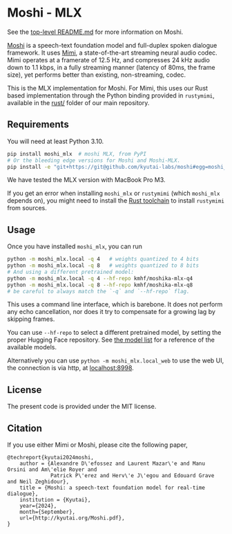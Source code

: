 # Moshi - MLX

See the [top-level README.md][main_repo] for more information on Moshi.

[Moshi][moshi] is a speech-text foundation model and full-duplex spoken dialogue framework.
It uses [Mimi][moshi], a state-of-the-art streaming neural audio codec. Mimi operates at a framerate of 12.5 Hz, and compresses
24 kHz audio down to 1.1 kbps, in a fully streaming manner (latency of 80ms, the frame size), yet performs better than existing, non-streaming, codec.

This is the MLX implementation for Moshi. For Mimi, this uses our Rust based implementation through the Python binding provided in `rustymimi`, available in the [rust/](https://github.com/kyutai-labs/moshi/tree/main/rust) folder of our main repository.

## Requirements

You will need at least Python 3.10.

```bash
pip install moshi_mlx  # moshi MLX, from PyPI
# Or the bleeding edge versions for Moshi and Moshi-MLX.
pip install -e "git+https://git@github.com/kyutai-labs/moshi#egg=moshi_mlx&subdirectory=moshi_mlx"
```
We have tested the MLX version with MacBook Pro M3.

If you get an error when installing `moshi_mlx` or `rustymimi` (which `moshi_mlx` depends on),
you might need to install the [Rust toolchain](https://rustup.rs/) to install `rustymimi` from sources.


## Usage


Once you have installed `moshi_mlx`, you can run
```bash
python -m moshi_mlx.local -q 4   # weights quantized to 4 bits
python -m moshi_mlx.local -q 8   # weights quantized to 8 bits
# And using a different pretrained model:
python -m moshi_mlx.local -q 4 --hf-repo kmhf/moshika-mlx-q4
python -m moshi_mlx.local -q 8 --hf-repo kmhf/moshika-mlx-q8
# be careful to always match the `-q` and `--hf-repo` flag.
```

This uses a command line interface, which is barebone. It does not perform any echo cancellation,
nor does it try to compensate for a growing lag by skipping frames.

You can use `--hf-repo` to select a different pretrained model, by setting the proper Hugging Face repository.
See [the model list](https://github.com/kyutai-labs/moshi?tab=readme-ov-file#models) for a reference of the available models.

Alternatively you can use `python -m moshi_mlx.local_web` to use
the web UI, the connection is via http, at [localhost:8998](http://localhost:8998).


## License

The present code is provided under the MIT license.

## Citation

If you use either Mimi or Moshi, please cite the following paper,

```
@techreport{kyutai2024moshi,
    author = {Alexandre D\'efossez and Laurent Mazar\'e and Manu Orsini and Am\'elie Royer and
			  Patrick P\'erez and Herv\'e J\'egou and Edouard Grave and Neil Zeghidour},
    title = {Moshi: a speech-text foundation model for real-time dialogue},
    institution = {Kyutai},
    year={2024},
    month={September},
    url={http://kyutai.org/Moshi.pdf},
}
```

[moshi]: https://kyutai.org/Moshi.pdf
[main_repo]: https://github.com/kyutai-labs/moshi
